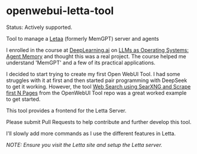 # openwebui-letta-tool

Status: Actively supported.

Tool to manage a [Letaa](https://www.letta.com/) (formerly MemGPT) server and agents

I enrolled in the course at [DeepLearning.ai](https://DeepLearning.ai) on [LLMs as Operating Systems: Agent Memory](https://www.deeplearning.ai/short-courses/llms-as-operating-systems-agent-memory/) and thought this was a real project. The course helped me understand 'MemGPT' and a few of its practical applications.

I decided to start trying to create my first Open WebUI Tool. I had some struggles with it at first and then started pair programming with DeepSeek to get it working. However, the tool [Web Search using SearXNG and Scrape first N Pages](https://openwebui.com/t/constliakos/web_search) from the OpenWebUI Tool repo was a great worked example to get started.

This tool provides a frontend for the Letta Server.

Please submit Pull Requests to help contribute and further develop this tool.

I'll slowly add more commands as I use the different features in Letta.

*NOTE: Ensure you visit the Letta site and setup the Letta server.*
